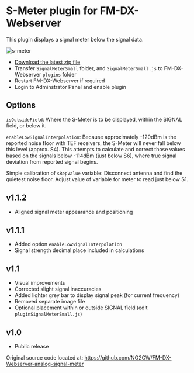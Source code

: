 # S-Meter plugin for FM-DX-Webserver

This plugin displays a signal meter below the signal data.

![s-meter](https://github.com/AmateurAudioDude/FM-DX-Webserver-Plugin-S-Meter/assets/168192910/811adafe-ff5c-4e4d-afbd-6b9dff6275d8)


* [Download the latest zip file](https://github.com/AmateurAudioDude/FM-DX-Webserver-Plugin-S-Meter/archive/refs/heads/main.zip)
* Transfer `SignalMeterSmall` folder, and `SignalMeterSmall.js` to FM-DX-Webserver `plugins` folder
* Restart FM-DX-Webserver if required
* Login to Adminstrator Panel and enable plugin

## Options

`isOutsideField`: Where the S-Meter is to be displayed, within the SIGNAL field, or below it.

`enableLowSignalInterpolation`: Because approximately -120dBm is the reported noise floor with TEF receivers, the S-Meter will never fall below this level (approx. S4). This attempts to calculate and correct those values based on the signals below -114dBm (just below S6), where true signal deviation from reported signal begins.

Simple calibration of `sRepValue` variable: Disconnect antenna and find the quietest noise floor. Adjust value of variable for meter to read just below S1.

v1.1.2
------
* Aligned signal meter appearance and positioning

v1.1.1
------
* Added option `enableLowSignalInterpolation`
* Signal strength decimal place included in calculations

v1.1
----
* Visual improvements
* Corrected slight signal inaccuracies
* Added lighter grey bar to display signal peak (for current frequency)
* Removed separate image file
* Optional placement within or outside SIGNAL field (edit `pluginSignalMeterSmall.js`)

v1.0
----
* Public release

Original source code located at: https://github.com/NO2CW/FM-DX-Webserver-analog-signal-meter

